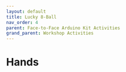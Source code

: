 ```yaml
---
layout: default
title: Lucky 8-Ball
nav_order: 4
parent: Face-to-Face Arduino Kit Activities
grand_parent: Workshop Activities
---
```

# Hands
